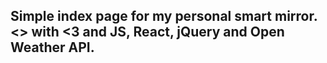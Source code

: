 Simple index page for my personal smart mirror.
<> with <3 and JS, React, jQuery and Open Weather API.
---
[logo]: https://github.com/vkolova/smart-mirror/screenies/Screenshot_33.png "Example Screenshot"

